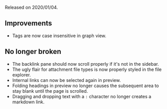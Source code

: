 Released on 2020/01/04.

## Improvements

- Tags are now case insensitive in graph view.

## No longer broken

- The backlink pane should now scroll properly if it's not in the sidebar.
- The ugly flair for attachment file types is now properly styled in the file explorer.
- Internal links can now be selected again in preview.
- Folding headings in preview no longer causes the subsequent area to stay blank until the page is scrolled.
- Dragging and dropping text with a `:` character no longer creates a markdown link.
